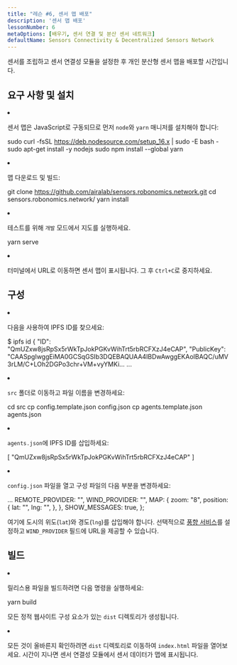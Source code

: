 ```yaml
---
title: "레슨 #6, 센서 맵 배포"
description: '센서 맵 배포'
lessonNumber: 6
metaOptions: [배우기, 센서 연결 및 분산 센서 네트워크]
defaultName: Sensors Connectivity & Decentralized Sensors Network
---
```


센서를 조립하고 센서 연결성 모듈을 설정한 후 개인 분산형 센서 맵을 배포할 시간입니다.


## 요구 사항 및 설치

<List type="numbers">

<li>

센서 맵은 JavaScript로 구동되므로 먼저 `node`와 `yarn` 매니저를 설치해야 합니다:

<LessonCodeWrapper codeClass="big-code" language="bash">sudo curl -fsSL https://deb.nodesource.com/setup_16.x | sudo -E bash -
sudo apt-get install -y nodejs
sudo npm install --global yarn</LessonCodeWrapper>

</li>

<li>

맵 다운로드 및 빌드:

<LessonCodeWrapper codeClass="big-code" language="bash">git clone https://github.com/airalab/sensors.robonomics.network.git
cd sensors.robonomics.network/
yarn install</LessonCodeWrapper>

</li>

<li>

테스트를 위해 `개발` 모드에서 지도를 실행하세요.

<LessonCodeWrapper language="bash">yarn serve</LessonCodeWrapper>

</li>

<li>

터미널에서 URL로 이동하면 센서 맵이 표시됩니다. 그 후 `Ctrl+C`로 중지하세요.

</li>

</List>

## 구성

<List type="numbers">

<li>

다음을 사용하여 IPFS ID를 찾으세요:

<LessonCodeWrapper codeClass="big-code" language="bash">$ ipfs id
{
	"ID": "QmUZxw8jsRpSx5rWkTpJokPGKvWihTrt5rbRCFXzJ4eCAP",
	"PublicKey": "CAASpgIwggEiMA0GCSqGSIb3DQEBAQUAA4IBDwAwggEKAoIBAQC/uMV3rLM/C+LOh2DGPo3chr+VM+vyYMKi...
    ...</LessonCodeWrapper>

</li>

<li>

`src` 폴더로 이동하고 파일 이름을 변경하세요:

<LessonCodeWrapper codeClass="big-code" language="bash">cd src
cp config.template.json config.json
cp agents.template.json agents.json</LessonCodeWrapper>

</li>

<li>

`agents.json`에 IPFS ID를 삽입하세요:

<LessonCodeWrapper codeClass="big-code" language="json">[
  "QmUZxw8jsRpSx5rWkTpJokPGKvWihTrt5rbRCFXzJ4eCAP"
]</LessonCodeWrapper>

</li>

<li>

`config.json` 파일을 열고 구성 파일의 다음 부분을 변경하세요:

<LessonCodeWrapper codeClass="big-code" language="json">...
  REMOTE_PROVIDER: "",
  WIND_PROVIDER: "",
  MAP: {
    zoom: "8",
    position: {
      lat: "",
      lng: "",
    },
  },
  SHOW_MESSAGES: true,
};</LessonCodeWrapper>


여기에 도시의 위도(`lat`)와 경도(`lng`)를 삽입해야 합니다. 선택적으로 [풍향 서비스](https://github.com/danwild/wind-js-server)를 설정하고 `WIND_PROVIDER` 필드에 URL을 제공할 수 있습니다.

</li>

</List>


## 빌드

<List type="numbers">

<li>

릴리스용 파일을 빌드하려면 다음 명령을 실행하세요:

<LessonCodeWrapper language="bash">yarn build</LessonCodeWrapper>

모든 정적 웹사이트 구성 요소가 있는 `dist` 디렉토리가 생성됩니다.

</li>

<li>

모든 것이 올바른지 확인하려면 `dist` 디렉토리로 이동하여 `index.html` 파일을 열어보세요. 시간이 지나면 센서 연결성 모듈에서 센서 데이터가 맵에 표시됩니다.

</li>

</List>

